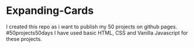# Expanding-Cards
I created this repo as i want to publish my 50 projects on github pages. 
#50projects50days
I have used basic HTML, CSS and Vanilla Javascript for these projects.
